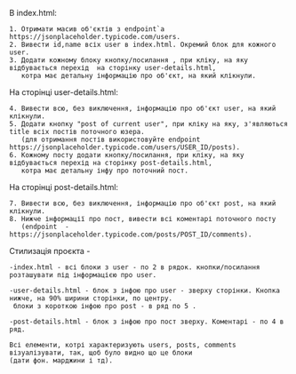 В index.html:

    1. Oтримати масив об'єктів з endpoint`а https://jsonplaceholder.typicode.com/users.
    2. Вивести id,name всіх user в index.html. Окремий блок для кожного user.
    3. Додати кожному блоку кнопку/посилання , при кліку, на яку відбувається перехід  на сторінку user-details.html,
       котра має детальну інформацію про об'єкт, на який клікнули.

На сторінці user-details.html:

    4. Вивести всю, без виключення, інформацію про об'єкт user, на який клікнули.
    5. Додати кнопку "post of current user", при кліку на яку, з'являються title всіх постів поточного юзера.
       (для отримання постів використовуйте endpoint https://jsonplaceholder.typicode.com/users/USER_ID/posts).
    6. Кожному посту додати кнопку/посилання, при кліку, на яку відбувається перехід на сторінку post-details.html,
       котра має детальну інфу про поточний пост.

На сторінці post-details.html:

    7. Вивести всю, без виключення, інформацію про об'єкт post, на який клікнули.
    8. Нижче інформації про пост, вивести всі коментарі поточного посту 
       (endpoint  - https://jsonplaceholder.typicode.com/posts/POST_ID/comments).

Стилизація проєкта -

    -index.html - всі блоки з user - по 2 в рядок. кнопки/посилання розташувати під інформацією про user.

    -user-details.html - блок з інфою про user - зверху сторінки. Кнопка нижче, на 90% ширини сторінки, по центру.
     блоки з короткою інфою про post - в ряд по 5 .

    -post-details.html - блок з інфою про пост зверху. Коментарі - по 4 в ряд.

    Всі елементи, котрі характеризують users, posts, comments візуалізувати, так, щоб було видно що це блоки
    (дати фон. марджини і тд).
